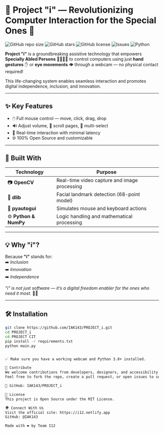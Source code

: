 # 🚀 Project "i" — Revolutionizing Computer Interaction for the Special Ones 🌟

![GitHub repo size](https://img.shields.io/github/repo-size/IAK143/PROJECT_i?color=blue&style=for-the-badge)
![GitHub stars](https://img.shields.io/github/stars/IAK143/PROJECT_i?style=for-the-badge)
![GitHub license](https://img.shields.io/github/license/IAK143/PROJECT_i?style=for-the-badge)
![Issues](https://img.shields.io/github/issues/IAK143/PROJECT_i?style=for-the-badge)
![Python](https://img.shields.io/badge/Made%20with-Python-blue?style=for-the-badge&logo=python)

**Project "i"** is a groundbreaking assistive technology that empowers **Specially Abled Persons** 👩‍🦽🧑‍🦯 to control computers using just **hand gestures** ✋ or **eye movements** 👁️ through a webcam — no physical contact required!

This life-changing system enables seamless interaction and promotes digital independence, inclusion, and innovation.

---

## ✨ Key Features

- 🖱️ Full mouse control — move, click, drag, drop  
- 🔊 Adjust volume, 🧭 scroll pages, 🎯 multi-select  
- 🎥 Real-time interaction with minimal latency  
- 🌐 100% Open Source and customizable  

---

## 🧠 Built With

| Technology | Purpose |
|------------|---------|
| 📷 **OpenCV** | Real-time video capture and image processing |
| 🎯 **dlib** | Facial landmark detection (68-point model) |
| 🧰 **pyautogui** | Simulates mouse and keyboard actions |
| ⚙️ **Python & NumPy** | Logic handling and mathematical processing |

---

## 💡 Why "i"?

Because **"i"** stands for:  
➡️ *Inclusion*  
➡️ *Innovation*  
➡️ *Independence*

_"i" is not just software — it’s a digital freedom enabler for the ones who need it most._ 🌈💖

---

## 🛠️ Installation

```bash
git clone https://github.com/IAK143/PROJECT_i.git
cd PROJECT_i
cd PROJECT CIT 
pip install -r requirements.txt
python main.py


✅ Make sure you have a working webcam and Python 3.8+ installed.

🤝 Contribute
We welcome contributions from developers, designers, and accessibility advocates!
Feel free to fork the repo, create a pull request, or open issues to suggest improvements.

🔗 GitHub: IAK143/PROJECT_i

📜 License
This project is Open Source under the MIT License.

🌍 Connect With Us
Visit the official site: https://i12.netlify.app
GitHub: @IAK143

Made with ❤️ by Team I12
